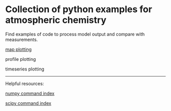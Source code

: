 # Collection of python examples for atmospheric chemistry
<!--
.. title: Python examples for atmospheric chemistry
.. date: 2020-03-26
.. tags: atmospheric chemistry python examples gallery
.. description: Based off the Unidata one-stop shop for Python in atmospheric science and meteorology
.. author: rrb
-->

Find examples of code to process model output and compare with measurements.

[map plotting](map_plotting.md)

profile plotting

timeseries plotting

------------------------------
Helpful resources:

[numpy command index](https://numpy.org/doc/stable/genindex.html)

[scipy command index](https://docs.scipy.org/doc/scipy/reference/genindex.html)


